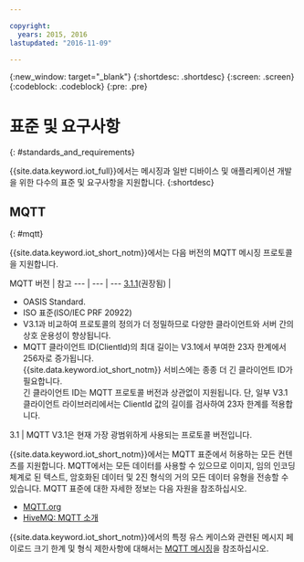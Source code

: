 ```yaml
---

copyright:
  years: 2015, 2016
lastupdated: "2016-11-09"

---
```


{:new_window: target="\_blank"}
{:shortdesc: .shortdesc}
{:screen: .screen}
{:codeblock: .codeblock}
{:pre: .pre}
# 표준 및 요구사항
{: #standards_and_requirements}

{{site.data.keyword.iot_full}}에서는 메시징과 일반 디바이스 및 애플리케이션 개발을 위한 다수의 표준 및 요구사항을 지원합니다.
{:shortdesc}


<!-- ## Blockchain
{: #blockchain}

{{site.data.keyword.iot_short_notm}} supports the following versions of the Hyperledger fabric:
- 0.5

## Python
{: #python}

Support for MQTT over SSL requires at least Python v2.7.9 or v3.4, and OpenSSL v1.0.1.
-->

## MQTT
{: #mqtt}

{{site.data.keyword.iot_short_notm}}에서는 다음 버전의 MQTT 메시징 프로토콜을 지원합니다.

MQTT 버전 | 참고
--- | --- | ---
[3.1.1](https://www.oasis-open.org/standards#mqttv3.1.1)(권장됨)  | <ul><li>OASIS Standard.<li>ISO 표준(ISO/IEC PRF 20922) <li>V3.1과 비교하여 프로토콜의 정의가 더 정밀하므로 다양한 클라이언트와 서버 간의 상호 운용성이 향상됩니다. <li>MQTT 클라이언트 ID(ClientId)의 최대 길이는 V3.1에서 부여한 23자 한계에서 256자로 증가됩니다. </br>{{site.data.keyword.iot_short_notm}} 서비스에는 종종 더 긴 클라이언트 ID가 필요합니다. </br>긴 클라이언트 ID는 MQTT 프로토콜 버전과 상관없이 지원됩니다. 단, 일부 V3.1 클라이언트 라이브러리에서는 ClientId 값의 길이를 검사하여 23자 한계를 적용합니다.</ul>
3.1 | MQTT V3.1은 현재 가장 광범위하게 사용되는 프로토콜 버전입니다.

{{site.data.keyword.iot_short_notm}}에서는 MQTT 표준에서 허용하는 모든 컨텐츠를 지원합니다. MQTT에서는 모든 데이터를 사용할 수 있으므로 이미지, 임의 인코딩 체계로 된 텍스트, 암호화된 데이터 및 2진 형식의 거의 모든 데이터 유형을 전송할 수 있습니다. MQTT 표준에 대한 자세한 정보는 다음 자원을 참조하십시오.
- [MQTT.org](http://mqtt.org/)
- [HiveMQ: MQTT 소개](http://www.hivemq.com/blog/mqtt-essentials-part-1-introducing-mqtt)

{{site.data.keyword.iot_short_notm}}에서의 특정 유스 케이스와 관련된 메시지 페이로드 크기 한계 및 형식 제한사항에 대해서는 [MQTT 메시징](mqtt/index.html)을 참조하십시오.
